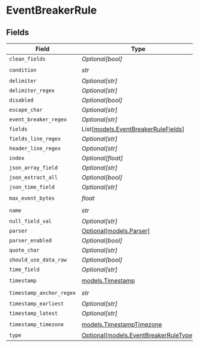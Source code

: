 # EventBreakerRule


## Fields

| Field                                                                      | Type                                                                       | Required                                                                   | Description                                                                |
| -------------------------------------------------------------------------- | -------------------------------------------------------------------------- | -------------------------------------------------------------------------- | -------------------------------------------------------------------------- |
| `clean_fields`                                                             | *Optional[bool]*                                                           | :heavy_minus_sign:                                                         | N/A                                                                        |
| `condition`                                                                | *str*                                                                      | :heavy_check_mark:                                                         | N/A                                                                        |
| `delimiter`                                                                | *Optional[str]*                                                            | :heavy_minus_sign:                                                         | N/A                                                                        |
| `delimiter_regex`                                                          | *Optional[str]*                                                            | :heavy_minus_sign:                                                         | N/A                                                                        |
| `disabled`                                                                 | *Optional[bool]*                                                           | :heavy_minus_sign:                                                         | N/A                                                                        |
| `escape_char`                                                              | *Optional[str]*                                                            | :heavy_minus_sign:                                                         | N/A                                                                        |
| `event_breaker_regex`                                                      | *Optional[str]*                                                            | :heavy_minus_sign:                                                         | N/A                                                                        |
| `fields`                                                                   | List[[models.EventBreakerRuleFields](../models/eventbreakerrulefields.md)] | :heavy_minus_sign:                                                         | N/A                                                                        |
| `fields_line_regex`                                                        | *Optional[str]*                                                            | :heavy_minus_sign:                                                         | N/A                                                                        |
| `header_line_regex`                                                        | *Optional[str]*                                                            | :heavy_minus_sign:                                                         | N/A                                                                        |
| `index`                                                                    | *Optional[float]*                                                          | :heavy_minus_sign:                                                         | N/A                                                                        |
| `json_array_field`                                                         | *Optional[str]*                                                            | :heavy_minus_sign:                                                         | N/A                                                                        |
| `json_extract_all`                                                         | *Optional[bool]*                                                           | :heavy_minus_sign:                                                         | N/A                                                                        |
| `json_time_field`                                                          | *Optional[str]*                                                            | :heavy_minus_sign:                                                         | N/A                                                                        |
| `max_event_bytes`                                                          | *float*                                                                    | :heavy_check_mark:                                                         | N/A                                                                        |
| `name`                                                                     | *str*                                                                      | :heavy_check_mark:                                                         | N/A                                                                        |
| `null_field_val`                                                           | *Optional[str]*                                                            | :heavy_minus_sign:                                                         | N/A                                                                        |
| `parser`                                                                   | [Optional[models.Parser]](../models/parser.md)                             | :heavy_minus_sign:                                                         | N/A                                                                        |
| `parser_enabled`                                                           | *Optional[bool]*                                                           | :heavy_minus_sign:                                                         | N/A                                                                        |
| `quote_char`                                                               | *Optional[str]*                                                            | :heavy_minus_sign:                                                         | N/A                                                                        |
| `should_use_data_raw`                                                      | *Optional[bool]*                                                           | :heavy_minus_sign:                                                         | N/A                                                                        |
| `time_field`                                                               | *Optional[str]*                                                            | :heavy_minus_sign:                                                         | N/A                                                                        |
| `timestamp`                                                                | [models.Timestamp](../models/timestamp.md)                                 | :heavy_check_mark:                                                         | N/A                                                                        |
| `timestamp_anchor_regex`                                                   | *str*                                                                      | :heavy_check_mark:                                                         | N/A                                                                        |
| `timestamp_earliest`                                                       | *Optional[str]*                                                            | :heavy_minus_sign:                                                         | N/A                                                                        |
| `timestamp_latest`                                                         | *Optional[str]*                                                            | :heavy_minus_sign:                                                         | N/A                                                                        |
| `timestamp_timezone`                                                       | [models.TimestampTimezone](../models/timestamptimezone.md)                 | :heavy_check_mark:                                                         | N/A                                                                        |
| `type`                                                                     | [Optional[models.EventBreakerRuleType]](../models/eventbreakerruletype.md) | :heavy_minus_sign:                                                         | N/A                                                                        |